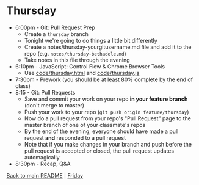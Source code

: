 # Thursday

* 6:00pm - Git: Pull Request Prep
  * Create a `thursday` branch
  * Tonight we're going to do things a little bit differently
  * Create a notes/thursday-yourgitusername.md file and add it to the repo (e.g. `notes/thursday-bethadele.md`)
  * Take notes in this file through the evening
* 6:10pm - JavaScript: Control Flow & Chrome Browser Tools
  * Use [code/thursday.html](/code/thursday.html) and [code/thursday.js](/code/thursday.js)
* 7:30pm - Prework (you should be at least 80% complete by the end of class)
* 8:15 - Git: Pull Requests
  * Save and commit your work on your repo **in your feature branch** (don't merge to master)
  * Push your work to your repo (`git push origin feature/thursday`)
  * Now do a pull request from your repo's "Pull Request" page to the master branch of one of your classmate's repos
  * By the end of the evening, everyone should have made a pull request **and** responded to a pull request
  * Note that if you make changes in your branch and push before the pull request is accepted or closed, the pull request updates automagically
* 8:30pm - Recap, Q&A

[Back to main README](/README.md) | [Friday](/schedule/friday.md)
